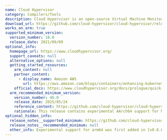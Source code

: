 ```yaml
---
name: Cloud Hypervisor
category: Compilers/Tools
description: Cloud Hypervisor is an open-source Virtual Machine Monitor (VMM) written in Rust, designed to execute contemporary cloud workloads with the least amount of hardware emulation possible.
download_url: https://github.com/cloud-hypervisor/cloud-hypervisor/releases
works_on_arm: true
supported_minimum_version:
  version_number: 18.0
  release_date: 2021/09/09
optional_info:
  homepage_url: https://www.cloudhypervisor.org/
  support_caveats: null
  alternative_options: null
  getting_started_resources:
    arm_content: null
    partner_content:
      - display_name: Amazon AWS
        url: https://aws.amazon.com/blogs/containers/enhancing-kubernetes-workload-isolation-and-security-using-kata-containers/
    official_docs: https://www.cloudhypervisor.org/docs/prologue/quick-start/
  arm_recommended_minimum_version:
    version_number: 46.0
    release_date: 2025/05/24
    reference_content: https://github.com/cloud-hypervisor/cloud-hypervisor/releases/tag/v46.0
    rationale: This release contains experimental AArch64 support for MSHV hypervisor. It is now possible to start VMs on AArch64 platforms when using MSHV hypervisor.
optional_hidden_info:
  release_notes__supported_minimum: https://github.com/cloud-hypervisor/cloud-hypervisor/releases/tag/v18.0
  release_notes__recommended_minimum: null
  other_info: Experimental support for arm64 was first added in [v0.8.0](https://github.com/cloud-hypervisor/cloud-hypervisor/releases/tag/v0.8.0). Full functionality is not included in this release. Kindly refer [here](https://github.com/cloud-hypervisor/cloud-hypervisor/blob/v0.8.0/docs/arm64.md).
---
```

